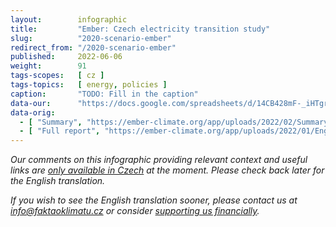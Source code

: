 ```yaml
---
layout:        infographic
title:         "Ember: Czech electricity transition study"
slug:          "2020-scenario-ember"
redirect_from: "/2020-scenario-ember"
published:     2022-06-06
weight:        91
tags-scopes:   [ cz ]
tags-topics:   [ energy, policies ]
caption:       "TODO: Fill in the caption"
data-our:      "https://docs.google.com/spreadsheets/d/14CB428mF-_iHTgrLb2Dd0zJZ4xHUMdGhbr_FZ2fZy6k/edit"
data-orig:
  - [ "Summary", "https://ember-climate.org/app/uploads/2022/02/Summary_Coal-Free-Czechia-2030.pdf" ]
  - [ "Full report", "https://ember-climate.org/app/uploads/2022/01/English-Coal-free_Czechia_2030.pdf" ]
---
```


_Our comments on this infographic providing relevant context and useful links are [only available in Czech](https://faktaoklimatu.cz/studie/2020-scenar-ember) at the moment. Please check back later for the English translation._

_If you wish to see the English translation sooner, please contact us at [info@faktaoklimatu.cz](mailto:info@faktaoklimatu.cz) or consider [supporting us financially](https://www.darujme.cz/projekt/1203742)._
